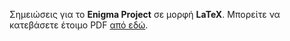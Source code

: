 Σημειώσεις για το <b>Enigma Project</b> σε μορφή <b>LaTeX</b>.
Μπορείτε να κατεβάσετε έτοιμο PDF <a href="http://enigma.freebsdworld.gr/sites/default/files/enigma-beta.pdf">από εδώ</a>.
